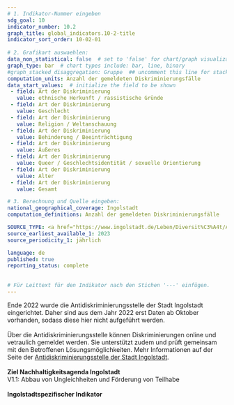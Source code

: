 ```yaml
---
# 1. Indikator-Nummer eingeben 
sdg_goal: 10 
indicator_number: 10.2
graph_title: global_indicators.10-2-title
indicator_sort_order: 10-02-01
 
# 2. Grafikart auswaehlen: 
data_non_statistical: false  # set to 'false' for chart/graph visualization 
graph_type: bar  # chart types include: bar, line, binary 
#graph_stacked_disaggregation: Gruppe  ## uncomment this line for stacked bars. eplace 'Geschlecht' with the field of aggregation. 
computation_units: Anzahl der gemeldeten Diskriminierungsfälle 
data_start_values:  # initialize the field to be shown  
 - field: Art der Diskriminierung 
   value: ethnische Herkunft / rassistische Gründe 
 - field: Art der Diskriminierung 
   value: Geschlecht
 - field: Art der Diskriminierung 
   value: Religion / Weltanschauung 
 - field: Art der Diskriminierung 
   value: Behinderung / Beeinträchtigung
 - field: Art der Diskriminierung 
   value: Äußeres 
 - field: Art der Diskriminierung 
   value: Queer / Geschlechtsidentität / sexuelle Orientierung
 - field: Art der Diskriminierung 
   value: Alter 
 - field: Art der Diskriminierung 
   value: Gesamt   

# 3. Berechnung und Quelle eingeben: 
national_geographical_coverage: Ingolstadt 
computation_definitions: Anzahl der gemeldeten Diskriminierungsfälle

SOURCE_TYPE: <a href="https://www.ingolstadt.de/Leben/Diversit%C3%A4t/Antidiskriminierungsstelle/">Antidiskriminierungsstelle der Stadt Ingolstadt</a>  # data source  
source_earliest_available_1: 2023
source_periodicity_1: jährlich

language: de   
published: true 
reporting_status: complete
 
 
# Für Leittext für den Indikator nach den Stichen '---' einfügen. 
---
```

Ende 2022 wurde die Antidiskriminierungsstelle der Stadt Ingolstadt eingerichtet. Daher sind aus dem Jahr 2022 erst Daten ab Oktober vorhanden, sodass diese hier nicht aufgeführt werden.<br>
<br>
Über die Antidiskriminierungsstelle können Diskriminierungen online und vetraulich gemeldet werden. Sie unterstützt zudem und prüft gemeinsam mit den Betroffenen Lösungsmöglichkeiten. Mehr Informationen auf der Seite der <a href="https://www.ingolstadt.de/Leben/Diversit%C3%A4t/Antidiskriminierungsstelle/">Antidiskriminierungsstelle der Stadt Ingolstadt</a>.<br>
<br>
<b>Ziel Nachhaltigkeitsagenda Ingolstadt</b><br>
V1.1: Abbau von Ungleichheiten und Förderung von Teilhabe<br>
<br>
<b>Ingolstadtspezifischer Indikator</b>
